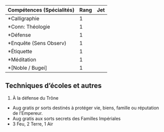 | Compétences (Spécialités)                     | Rang  | Jet
| --------------------------------------------- | ----- | -------
| *Calligraphie                                 | 1     |
| *Conn: Théologie                              | 1     |
| *Défense                                      | 1     |
| *Enquête (Sens Observ)                        | 1     |
| *Étiquette                                    | 1     |
| *Méditation                                   | 1     |
| *[Noble / Bugei]                              | 1     |

## Techniques d’écoles et autres

1. À la défense du Trône
  * Aug gratis pr sorts destinés à protéger vie, biens, famille ou réputation
    de l’Empereur.
  * Aug gratis aux sorts secrets des Familles Impériales
  * 3 Feu, 2 Terre, 1 Air
